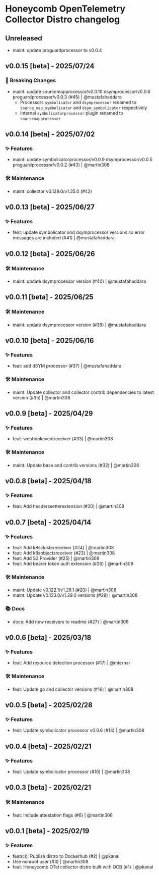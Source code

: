 # Honeycomb OpenTelemetry Collector Distro changelog

## Unreleased
- maint: update proguardprocessor to v0.0.4

## v0.0.15 [beta] - 2025/07/24
### 🚨 Breaking Changes
- maint: update sourcemapprocessor/v0.0.10 dsymprocessor/v0.0.6 proguardprocessor/v0.0.3 (#45) | @mustafahaddara
    - Processors `symbolicator` and `dsymprocessor` renamed to `source_map_symbolicator` and `dsym_symbolicator` respectively
    - Internal `symbolicatorprocessor` plugin renamed to `sourcemapprocessor`

## v0.0.14 [beta] - 2025/07/02
### ✨ Features
- maint: update symbolicatorprocessor/v0.0.9 dsymprocessor/v0.0.5 proguardprocessor/v0.0.2 (#43) | @martin308

### 🛠️ Maintenance
- maint: collector v0.129.0/v1.35.0 (#42)

## v0.0.13 [beta] - 2025/06/27
### ✨ Features

- feat: update symbolicator and dsymprocessor versions so error messages are included (#41) | @mustafahaddara

## v0.0.12 [beta] - 2025/06/26
### 🛠️ Maintenance

- maint: update dsymprocessor version (#40) | @mustafahaddara

## v0.0.11 [beta] - 2025/06/25
### 🛠️ Maintenance

- maint: update dsymprocessor version (#39) | @mustafahaddara

## v0.0.10 [beta] - 2025/06/16
### ✨ Features

- feat: add dSYM processor (#37) | @mustafahaddara

### 🛠️ Maintenance

- maint: Update collector and collector contrib dependencies to latest version (#35) | @martin308

## v0.0.9 [beta] - 2025/04/29

### ✨ Features

- feat: webhookeventreceiver (#33) | @martin308

### 🛠️ Maintenance

- maint: Update base and contrib versions (#32) | @martin308

## v0.0.8 [beta] - 2025/04/18

### ✨ Features

- feat: Add headerssetterextension (#30) | @martin308

## v0.0.7 [beta] - 2025/04/14

### ✨ Features

- feat: Add k8sclusterreceiver (#24) | @martin308
- feat: Add k8sobjectsreceiver (#23) | @martin308
- feat: Add S3 Provider (#25) | @martin308
- feat: Add bearer token auth extension (#26) | @martin308

### 🛠️ Maintenance

- maint: Update v0.122.1/v1.28.1 (#20) | @martin308
- maint: Update v0.123.0/v1.29.0 versions (#28) | @martin308

### 📚 Docs

- docs: Add new receivers to readme (#27) | @martin308

## v0.0.6 [beta] - 2025/03/18

### ✨ Features

- feat: Add resource detection processor (#17) | @mterhar

### 🛠️ Maintenance

- feat: Update go and collector versions (#16) | @martin308

## v0.0.5 [beta] - 2025/02/28

### ✨ Features

- feat: Update symbolicator processor v0.0.6 (#14) | @martin308

## v0.0.4 [beta] - 2025/02/21

### ✨ Features

- feat: Update symbolicator processor (#10) | @martin308

## v0.0.3 [beta] - 2025/02/21

### 🛠️ Maintenance

- feat: Include attestation flags (#6) | @martin308

## v0.0.1 [beta] - 2025/02/19

### ✨ Features

- feat(ci): Publish distro to Dockerhub (#2) | @pkanal
- Use nonroot user (#3) | @martin308
- feat: Honeycomb OTel collector distro built with OCB (#1) | @pkanal
